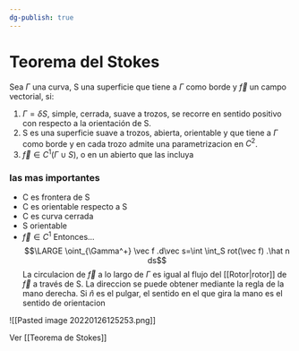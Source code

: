 ```yaml
---
dg-publish: true
---
```

# Teorema del Stokes
Sea $\Gamma$ una curva, S una superficie que tiene a $\Gamma$ como borde y $\vec f$ un campo vectorial, si:
1. $\Gamma = \delta S$, simple, cerrada, suave a trozos, se recorre en sentido positivo con respecto a la orientación de S.
2. S es una superficie suave a trozos, abierta, orientable y que tiene a $\Gamma$ como borde y en cada trozo admite una parametrizacion en $C^2$.
3. $\vec f \in C^1(\Gamma \cup S)$, o en un abierto que las incluya

### las mas importantes
- C es frontera de S
- C es orientable respecto a S
- C es curva cerrada
- S orientable 
- $\vec f \in C^1$
Entonces...
$$\LARGE \oint_{\Gamma^+} \vec f .d\vec s=\int \int_S rot(\vec f) .\hat n ds$$
La circulacion de $\vec f$ a lo largo de $\Gamma$ es igual al flujo del [[Rotor|rotor]] de $\vec f$ a través de S.
La direccion se puede obtener mediante la regla de la mano derecha. Si $\hat n$ es el pulgar, el sentido en el que gira la mano es el sentido de orientacion 

![[Pasted image 20220126125253.png]]

Ver [[Teorema de Stokes]]